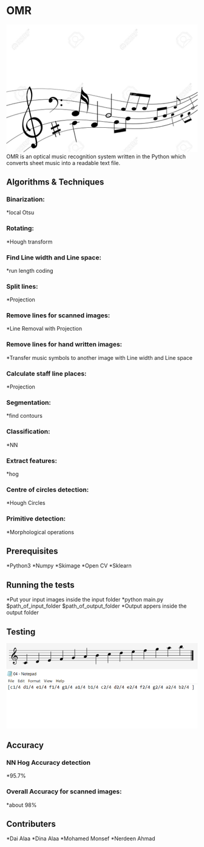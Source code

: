 # OMR
![Music Symbols](/images/cover.jpg)
OMR is an optical music recognition system written in the Python which converts sheet music into a readable text file.

## Algorithms & Techniques
### Binarization:
*local Otsu
### Rotating:
*Hough transform
### Find Line width and Line space:
*run length coding
### Split lines:
*Projection
### Remove lines for scanned images:
*Line Removal with Projection
### Remove lines for hand written images:
*Transfer music symbols to another image with Line width and Line space
### Calculate staff line places:
*Projection
### Segmentation:
*find contours
### Classification:
*NN
### Extract features:
*hog
### Centre of circles detection:
*Hough Circles
### Primitive detection:
*Morphological operations


## Prerequisites
*Python3
*Numpy
*Skimage
*Open CV
*Sklearn

## Running the tests
*Put your input images inside the input folder
*python main.py $path_of_input_folder $path_of_output_folder
*Output appers inside the output folder

## Testing
![Input Image](/images/04.PNG)
![Output](/images/output4.PNG)

## Accuracy
### NN Hog Accuracy detection
*95.7%
### Overall Accuracy for scanned images:
*about 98%

## Contributers
*Dai Alaa
*Dina Alaa
*Mohamed Monsef
*Nerdeen Ahmad